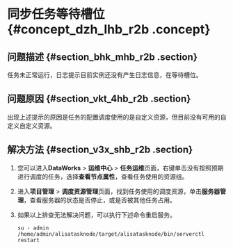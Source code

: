 # 同步任务等待槽位 {#concept_dzh_lhb_r2b .concept}

## 问题描述 {#section_bhk_mhb_r2b .section}

任务未正常运行，日志提示目前实例还没有产生日志信息，在等待槽位。

## 问题原因 {#section_vkt_4hb_r2b .section}

出现上述提示的原因是任务的配置调度使用的是自定义资源，但目前没有可用的自定义自定义资源。

## 解决方法 {#section_v3x_shb_r2b .section}

1.  您可以进入**DataWorks** \> **运维中心** \> **任务运维**页面，右键单击没有按照预期进行调度的任务，选择**查看节点属性**，查看任务使用的资源组。
2.  进入**项目管理** \> **调度资源管理**页面，找到任务使用的调度资源，单击**服务器管理**，查看服务器的状态是否停止，或是否被其他任务占用。
3.  如果以上排查无法解决问题，可以执行下述命令重启服务。

    ```
    su - admin
    /home/admin/alisatasknode/target/alisatasknode/bin/serverctl restart
    ```


